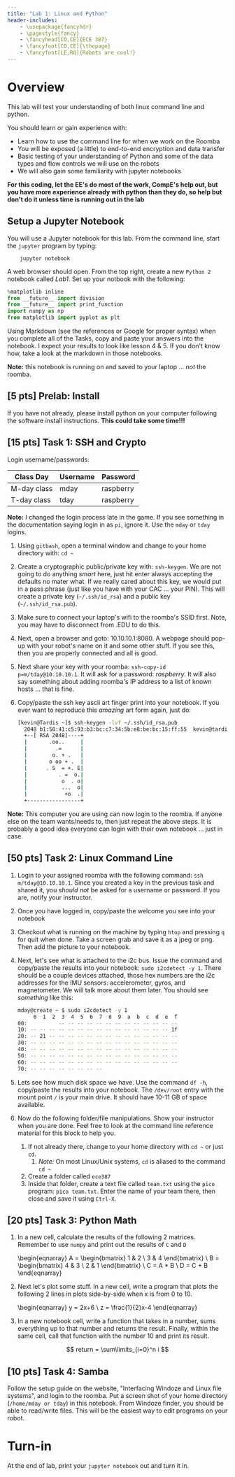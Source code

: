 ```yaml
---
title: "Lab 1: Linux and Python"
header-includes:
    - \usepackage{fancyhdr}
    - \pagestyle{fancy}
    - \fancyhead[CO,CE]{ECE 387}
    - \fancyfoot[CO,CE]{\thepage}
    - \fancyfoot[LE,RO]{Robots are cool!}
---
```


# Overview

This lab will test your understanding of both linux command line and python.

You should learn or gain experience with:

- Learn how to use the command line for when we work on the Roomba
- You will be exposed (a little) to end-to-end encryption and data transfer
- Basic testing of your understanding of Python and some of the data types and
flow controls we will use on the robots
- We will also gain some familiarity with jupyter notebooks

**For this coding, let the EE's do most of the work, CompE's help out, but you have more experience already with python than they do, so help but don't do it unless time is running out in the lab**

## Setup a Jupyter Notebook

You will use a Jupyter notebook for this lab. From the command line, start the
`jupyter` program by typing:

		jupyter notebook

A web browser should open. From the top right, create a new `Python 2` notebook
called *Lab1*. Set up your notbook with the following:

```python
%matplotlib inline
from __future__ import division
from __future__ import print_function
import numpy as np
from matplotlib import pyplot as plt
```

Using Markdown (see the references or Google for proper syntax)
when you complete all of the Tasks, copy and paste your answers into the notebook.
I expect your results to look like lesson 4 & 5. If you don't know how, take a
look at the markdown in those notebooks.

**Note:** this notebook is running on and saved to your laptop ... *not* the
roomba.

## [5 pts] Prelab: Install

If you have not already, please install python on your computer following the
software install instructions. **This could take some time!!!**

## [15 pts] Task 1: SSH and Crypto

Login username/passwords:

| Class Day   | Username | Password  |
|-------------|----------|-----------|
| M-day class | mday     | raspberry |
| T-day class | tday     | raspberry |

**Note:** I changed the login process late in the game. If you see something
in the documentation saying login in as `pi`, ignore it. Use the `mday` or `tday`
logins.

1. Using `gitbash`, open a terminal window and change to your home directory with:
  `cd ~`
1. Create a cryptographic public/private key with: `ssh-keygen`. We are not going
  to do anything *smart* here, just hit enter always accepting the defaults no
  mater what. If we really cared about this key, we would put in a pass phrase
  (just like you have with your CAC ... your PIN). This will create a private key
  (`~/.ssh/id_rsa`) and a public key (`~/.ssh/id_rsa.pub`).
1. Make sure to connect your laptop's wifi to the roomba's SSID first. Note, you
  may have to disconnect from .EDU to do this.
1. Next, open a browser and goto: 10.10.10.1:8080. A webpage should pop-up with
  your robot's name on it and some other stuff. If you see this, then you are
  properly connected and all is good.
1. Next share your key with your roomba: `ssh-copy-id p=m/tday@10.10.10.1`. It will ask
  for a password: *raspberry*. It will also say something about adding roomba's
  IP address to a list of known hosts ... that is fine.
1. Copy/paste the ssh key ascii art finger print into your notebook. If you ever
  want to reproduce this *amazing* art form again, just do:

    ```bash
    [kevin@Tardis ~]$ ssh-keygen -lvf ~/.ssh/id_rsa.pub
      2048 b1:58:41:c5:93:b3:bc:c7:34:5b:e8:be:bc:15:ff:55  kevin@tardis.local (RSA)
      +--[ RSA 2048]----+
      |       .oo..     |
      |         .=      |
      |        o. + .   |
      |       o oo + .  |
      |      . S  = +. E|
      |          . =  o.|
      |           o  . o|
      |           ...  o|
      |            +o  .|
      +-----------------+
    ```

**Note:** This computer you are using can now login to the roomba. If anyone else
on the team wants/needs to, then just repeat the above steps. It is probably a
good idea everyone can login with their own notebook ... just in case.

## [50 pts] Task 2: Linux Command Line

1. Login to your assigned roomba with the following command: `ssh m/tday@10.10.10.1`.
  Since you created a key in the previous task and shared it, you *should not* be
  asked for a username or password. If you are, notify your instructor.
1. Once you have logged in, copy/paste the welcome you see into your notebook
1. Checkout what is running on the machine by typing `htop` and pressing `q` for
  quit when done. Take a screen grab and save it as a jpeg or png. Then add the
  picture to your notebook.
1. Next, let's see what is attached to the i2c bus. Issue the command and copy/paste
  the results into your notebook: `sudo i2cdetect -y 1`. There should be a couple
  devices attached, those hex numbers are the i2c addresses for the IMU sensors:
  accelerometer, gyros, and magnetometer. We will talk more about them later. You
  should see *something* like this:

    ```bash
    mday@create ~ $ sudo i2cdetect -y 1
  	     0  1  2  3  4  5  6  7  8  9  a  b  c  d  e  f
  	00:          -- -- -- -- -- -- -- -- -- -- -- -- --
  	10: -- -- -- -- -- -- -- -- -- -- -- -- -- -- -- 1f
  	20: -- 21 -- -- -- -- -- -- -- -- -- -- -- -- -- --
  	30: -- -- -- -- -- -- -- -- -- -- -- -- -- -- -- --
  	40: -- -- -- -- -- -- -- -- -- -- -- -- -- -- -- --
  	50: -- -- -- -- -- -- -- -- -- -- -- -- -- -- -- --
  	60: -- -- -- -- -- -- -- -- -- -- -- -- -- -- -- --
  	70: -- -- -- -- -- -- -- --
    ```
1. Lets see how much disk space we have. Use the command `df -h`, copy/paste the
  results into your notebook. The `/dev/root` entry with the mount point `/` is
  your main drive. It should have 10-11 GB of space available.
1. Now do the following folder/file manipulations. Show your instructor when you
  are done. Feel free to look at the command line reference material for this
  block to help you.
    1. If not already there, change to your home directory with `cd ~` or just `cd`.
       1. *Note:* On most Linux/Unix systems, `cd` is aliased to the command `cd ~`
    1. Create a folder called `ece387`
    1. Inside that folder, create a text file called `team.txt` using the `pico`
      program: `pico team.txt`. Enter the name of your team there, then close
      and save it using `Ctrl-X`.

## [20 pts] Task 3: Python Math

1. In a new cell, calculate the results of the following 2 matrices. Remember to
use `numpy` and print out the results of `C` and `D`

	\begin{eqnarray}
		A = \begin{bmatrix}
			1 & 2 \\
			3 & 4
			\end{bmatrix} \\
		B = \begin{bmatrix}
			4 & 3 \\
			2 & 1
			\end{bmatrix} \\
		C = A * B \\
		D = C + B
	\end{eqnarray}

1. Next let's plot some stuff. In a new cell, write a program that plots the following 2 lines in plots side-by-side when x is from 0 to 10.

	\begin{eqnarray}
		y = 2x+6 \\
		z = \frac{1}{2}x-4
	\end{eqnarray}

1. In a new notebook cell, write a function that takes in a number, sums everything
  up to that number and returns the result. Finally,
  within the same cell, call that function with the number 10 and print its result.

  $$
  return = \sum\limits_{i=0}^n i
  $$

## [10 pts] Task 4: Samba

Follow the setup guide on the website, "Interfacing Windoze and Linux file systems",
and login to the roomba. Put a screen shot of your home directory (`/home/mday or tday`)
in this notebook. From Windoze finder, you should be able to read/write files. This
will be the easiest way to edit programs on your robot.

# Turn-in

At the end of lab, print your `jupyter notebook` out and turn it in.
